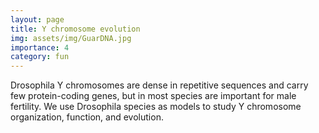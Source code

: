 ```yaml
---
layout: page
title: Y chromosome evolution
img: assets/img/GuarDNA.jpg
importance: 4
category: fun
---
```


Drosophila Y chromosomes are dense in repetitive sequences and carry few protein-coding genes, but in most species are important for male fertility.  We use  Drosophila species as models to study Y chromosome organization, function, and evolution.
   